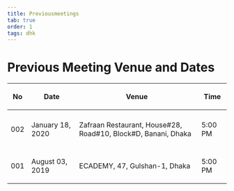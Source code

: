 ```yaml
---
title: Previousmeetings
tab: true
order: 1
tags: dhk
---
```


# **Previous Meeting Venue and Dates**

<table>
<thead>
<tr class="header">
<th><p>No</p></th>
<th><p>Date</p></th>
<th><p>Venue</p></th>
<th><p>Time</p></th>
</tr>
</thead>
<tbody>
<tr class="odd">
<td></td>
<td></td>
<td></td>
<td></td>
</tr>
<tr class="even">
<td><p>002</p></td>
<td><p>January 18, 2020</p></td>
<td><p>Zafraan Restaurant, House#28, Road#10, Block#D, Banani, Dhaka</p></td>
<td><p>5:00 PM</p></td>
</tr>
<tr class="odd">
<td></td>
<td></td>
<td></td>
<td></td>
</tr>
<tr class="even">
<td><p>001</p></td>
<td><p>August 03, 2019</p></td>
<td><p>ECADEMY, 47, Gulshan-1, Dhaka</p></td>
<td><p>5:00 PM</p></td>
</tr>

</tbody>
</table>
